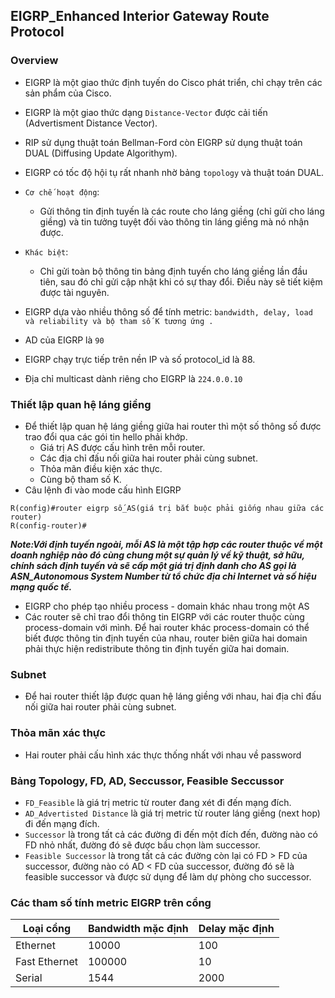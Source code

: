 ## EIGRP_Enhanced Interior Gateway Route Protocol      
### Overview      
- EIGRP là một giao thức định tuyến do Cisco phát triển, chỉ chạy trên các sản phẩm của Cisco.           
- EIGRP là một giao thức dạng `Distance-Vector` được cải tiến (Advertisment Distance Vector).     
- RIP sử dụng thuật toán Bellman-Ford còn EIGRP sử dụng thuật toán DUAL (Diffusing Update Algorithym).       
- EIGRP có tốc độ hội tụ rất nhanh nhờ bảng `topology` và thuật toán DUAL.    
- `Cơ chế hoạt động`:   
   - Gửi thông tin định tuyến là các route cho láng giềng (chỉ gửi cho láng giềng) và tin tưởng tuyệt đối vào thông tin láng giềng mà nó nhận được.     
- `Khác biệt`:   
   - Chỉ gửi toàn bộ thông tin bảng định tuyến cho láng giềng lần đầu tiên, sau đó chỉ gửi cập nhật khi có sự thay đổi. Điều này sẽ tiết kiệm được tài nguyên.  
- EIGRP dựa vào nhiều thông số để tính metric: `bandwidth, delay, load và reliability và bộ tham số K tương ứng . `   

- AD của EIGRP là `90`   
- EIGRP chạy trực tiếp trên nền IP và số protocol_id là 88.     
- Địa chỉ multicast dành riêng cho EIGRP là `224.0.0.10`      

### Thiết lập quan hệ láng giềng    
- Để thiết lập quan hệ láng giềng giữa hai router thì một số thông số được trao đổi qua các gói tin hello phải khớp.    
   - Giá trị AS được cấu hình trên mỗi router.   
   - Các địa chỉ đấu nối giữa hai router phải cùng subnet.   
   - Thỏa mãn điều kiện xác thực.   
   - Cùng bộ tham số K.     
- Câu lệnh đi vào mode cấu hình EIGRP    
```   
R(config)#router eigrp số_AS(giá trị bắt buộc phải giống nhau giữa các router)  
R(config-router)#        
```    
***Note:Với định tuyến ngoài, mỗi AS là một tập hợp các router thuộc về một doanh nghiệp nào đó cùng chung một sự quản lý về kỹ thuật, sở hữu, chính sách định tuyến và sẽ cấp một giá trị định danh cho AS gọi là ASN_Autonomous System Number từ tổ chức địa chỉ Internet và số hiệu mạng quốc tế.***    
- EIGRP cho phép tạo nhiều process - domain khác nhau trong một AS  
- Các router sẽ chỉ trao đổi thông tin EIGRP với các router thuộc cùng process-domain với mình. Để hai router khác process-domain có thể biết được thông tin định tuyến của nhau, router biên giữa hai domain phải thực hiện redistribute thông tin định tuyến giữa hai domain.      

### Subnet  
- Để hai router thiết lập được quan hệ láng giềng với nhau, hai địa chỉ đấu nối giữa hai router phải cùng subnet.      

### Thỏa mãn xác thực   
- Hai router phải cấu hình xác thực thống nhất với nhau về password     

### Bảng Topology, FD, AD, Seccussor, Feasible Seccussor    
- `FD_Feasible` là giá trị metric từ router đang xét đi đến mạng đích.   
- `AD_Advertisted Distance` là giá trị metric từ router láng giềng (next hop) đi đến mạng đích.   
- `Successor` là trong tất cả các đường đi đến một đích đến, đường nào có FD nhỏ nhất, đường đó sẽ được bầu chọn làm successor.   
- `Feasible Successor` là trong tất cả các đường còn lại có FD > FD của successor, đường nào có AD < FD của successor, đường đó sẽ là feasible successor và được sử dụng để làm dự phòng cho successor.     

### Các tham số tính metric EIGRP trên cổng   

|Loại cổng|Bandwidth mặc định|Delay mặc định|  
|----|----|----|   
|Ethernet|10000|100|  
|Fast Ethernet|100000|10|  
|Serial|1544|2000|    

